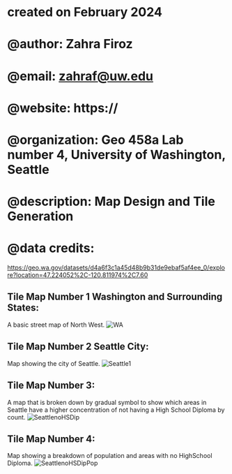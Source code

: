 # created on February 2024
# @author:          Zahra Firoz
# @email:           zahraf@uw.edu
# @website:         https://
# @organization:    Geo 458a Lab number 4, University of Washington, Seattle
# @description:     Map Design and Tile Generation
# @data credits: 
https://geo.wa.gov/datasets/d4a6f3c1a45d48b9b31de9ebaf5af4ee_0/explore?location=47.224052%2C-120.811974%2C7.60

## Tile Map Number 1 Washington and Surrounding States:
A basic street map of North West.
![WA](https://github.com/zahrafiroz/mapsandtile/assets/114683477/cfa6a086-3db9-4ec5-9bd4-cf1aebceec2b)

## Tile Map Number 2 Seattle City:
Map showing the city of Seattle. 
![Seattle1](https://github.com/zahrafiroz/mapsandtile/assets/114683477/314266e5-1a42-45f3-8cc3-f45935608c32)

## Tile Map Number 3:
A map that is broken down by gradual symbol to show which areas in Seattle have a higher concentration of not having a High School Diploma by count. 
![SeattlenoHSDip](https://github.com/zahrafiroz/mapsandtile/assets/114683477/fa798370-0499-4a83-aa21-c2786ef1997f)

## Tile Map Number 4:
Map showing a breakdown of population and areas with no HighSchool Diploma.
![SeattlenoHSDipPop](https://github.com/zahrafiroz/mapsandtile/assets/114683477/308e8cbf-c5f4-4d36-ba9a-2497071d1841)


